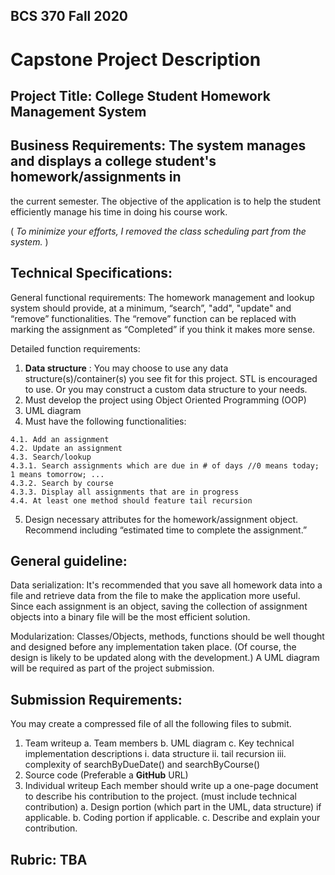 ## BCS 370 Fall 2020

# Capstone Project Description

## Project Title: College Student Homework Management System

## Business Requirements: The system manages and displays a college student's homework/assignments in

the current semester. The objective of the application is to help the student efficiently manage his time in
doing his course work.

( _To minimize your efforts, I removed the class scheduling part from the system._ )

## Technical Specifications:

General functional requirements:
The homework management and lookup system should provide, at a minimum, “search”, "add", "update" and
“remove” functionalities. The “remove” function can be replaced with marking the assignment as “Completed”
if you think it makes more sense.

Detailed function requirements:

1. **Data structure** : You may choose to use any data structure(s)/container(s) you see fit for this project. STL
    is encouraged to use. Or you may construct a custom data structure to your needs.
2. Must develop the project using Object Oriented Programming (OOP)
3. UML diagram
4. Must have the following functionalities:

```
4.1. Add an assignment
4.2. Update an assignment
4.3. Search/lookup
4.3.1. Search assignments which are due in # of days //0 means today; 1 means tomorrow; ...
4.3.2. Search by course
4.3.3. Display all assignments that are in progress
4.4. At least one method should feature tail recursion
```
5. Design necessary attributes for the homework/assignment object. Recommend including “estimated time
    to complete the assignment.”

## General guideline:

Data serialization: It's recommended that you save all homework data into a file and retrieve data from the
file to make the application more useful. Since each assignment is an object, saving the collection of
assignment objects into a binary file will be the most efficient solution.

Modularization: Classes/Objects, methods, functions should be well thought and designed before any
implementation taken place. (Of course, the design is likely to be updated along with the development.) A
UML diagram will be required as part of the project submission.

## Submission Requirements:


You may create a compressed file of all the following files to submit.

1. Team writeup
    a. Team members
    b. UML diagram
    c. Key technical implementation descriptions
       i. data structure
ii. tail recursion
iii. complexity of searchByDueDate() and searchByCourse()
2. Source code (Preferable a **GitHub** URL)
3. Individual writeup
    Each member should write up a one-page document to describe his contribution to the project. (must
    include technical contribution)
       a. Design portion (which part in the UML, data structure) if applicable.
       b. Coding portion if applicable.
       c. Describe and explain your contribution.

## Rubric: TBA


